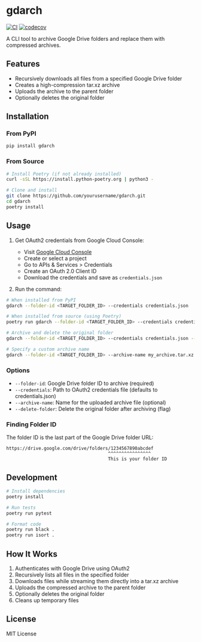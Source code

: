 # gdarch

[![CI](https://github.com/tarof429/gdarch/actions/workflows/ci.yml/badge.svg)](https://github.com/tarof429/gdarch/actions/workflows/ci.yml)
[![codecov](https://codecov.io/gh/tarof429/gdarch/branch/main/graph/badge.svg)](https://codecov.io/gh/tarof429/gdarch)

A CLI tool to archive Google Drive folders and replace them with compressed archives.

## Features

- Recursively downloads all files from a specified Google Drive folder
- Creates a high-compression tar.xz archive
- Uploads the archive to the parent folder
- Optionally deletes the original folder

## Installation

### From PyPI
```bash
pip install gdarch
```

### From Source
```bash
# Install Poetry (if not already installed)
curl -sSL https://install.python-poetry.org | python3 -

# Clone and install
git clone https://github.com/yourusername/gdarch.git
cd gdarch
poetry install
```

## Usage

1. Get OAuth2 credentials from Google Cloud Console:
   - Visit [Google Cloud Console](https://console.cloud.google.com/)
   - Create or select a project
   - Go to APIs & Services > Credentials
   - Create an OAuth 2.0 Client ID
   - Download the credentials and save as `credentials.json`

2. Run the command:

```bash
# When installed from PyPI
gdarch --folder-id <TARGET_FOLDER_ID> --credentials credentials.json

# When installed from source (using Poetry)
poetry run gdarch --folder-id <TARGET_FOLDER_ID> --credentials credentials.json

# Archive and delete the original folder
gdarch --folder-id <TARGET_FOLDER_ID> --credentials credentials.json --delete-folder

# Specify a custom archive name
gdarch --folder-id <TARGET_FOLDER_ID> --archive-name my_archive.tar.xz --credentials credentials.json
```

### Options

- `--folder-id`: Google Drive folder ID to archive (required)
- `--credentials`: Path to OAuth2 credentials file (defaults to credentials.json)
- `--archive-name`: Name for the uploaded archive file (optional)
- `--delete-folder`: Delete the original folder after archiving (flag)

### Finding Folder ID

The folder ID is the last part of the Google Drive folder URL:
```
https://drive.google.com/drive/folders/1234567890abcdef
                                      ^^^^^^^^^^^^^^^^
                                      This is your folder ID
```

## Development

```bash
# Install dependencies
poetry install

# Run tests
poetry run pytest

# Format code
poetry run black .
poetry run isort .
```

## How It Works

1. Authenticates with Google Drive using OAuth2
2. Recursively lists all files in the specified folder
3. Downloads files while streaming them directly into a tar.xz archive
4. Uploads the compressed archive to the parent folder
5. Optionally deletes the original folder
6. Cleans up temporary files

## License

MIT License
